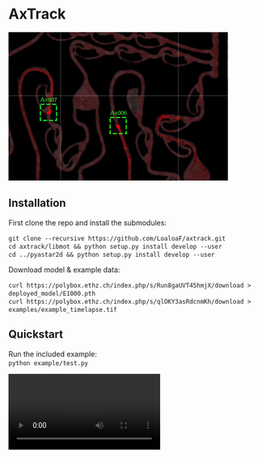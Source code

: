 # AxTrack

![](./examples/example_timelapse.gif)

## Installation
First clone the repo and install the submodules:

    git clone --recursive https://github.com/LoaloaF/axtrack.git
    cd axtrack/libmot && python setup.py install develop --user
    cd ../pyastar2d && python setup.py install develop --user

Download model & example data:
              
    curl https://polybox.ethz.ch/index.php/s/Run8gaUVT45hmjX/download > deployed_model/E1000.pth
    curl https://polybox.ethz.ch/index.php/s/qlOKY3asRdcnmKh/download > examples/example_timelapse.tif

## Quickstart
Run the included example:\
`python example/test.py`

![](./examples/axon_dets/example_timelapse_dets.mp4)

